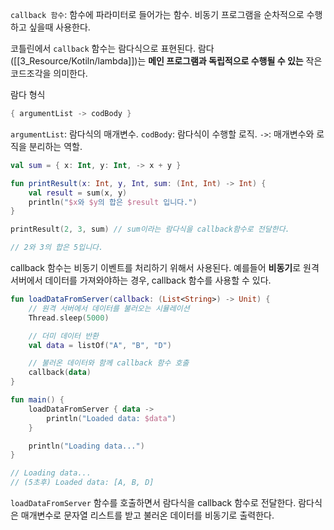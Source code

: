 `callback 함수`: 함수에 파라미터로 들어가는 함수.
비동기 프로그램을 순차적으로 수행하고 싶을때 사용한다.

코틀린에서 `callback` 함수는 람다식으로 표현된다. 
람다 ([[3_Resource/Kotiln/lambda]])는 **메인 프로그램과 독립적으로 수행될 수 있는** 작은 코드조각을 의미한다.

람다 형식
```kotlin
{ argumentList -> codBody }
```
`argumentList`: 람다식의 매개변수.
`codBody`: 람다식이 수행할 로직.
`->`: 매개변수와 로직을 분리하는 역할.

```kotlin
val sum = { x: Int, y: Int, -> x + y }
```

```kotlin
fun printResult(x: Int, y, Int, sum: (Int, Int) -> Int) {
	val result = sum(x, y)
	println("$x와 $y의 합은 $result 입니다.")
}

printResult(2, 3, sum) // sum이라는 람다식을 callback함수로 전달한다.

// 2와 3의 합은 5입니다.
```

callback 함수는 비동기 이벤트를 처리하기 위해서 사용된다.
예를들어 **비동기**로 원격 서버에서 데이터를 가져와야하는 경우, callback 함수를 사용할 수 있다.
```kotlin
fun loadDataFromServer(callback: (List<String>) -> Unit) {
	// 원격 서버에서 데이터를 불러오는 시뮬레이션
	Thread.sleep(5000)

	// 더미 데이터 반환
	val data = listOf("A", "B", "D")

	// 불러온 데이터와 함께 callback 함수 호출
	callback(data)
}
```

```kotlin
fun main() {
	loadDataFromServer { data ->
		println("Loaded data: $data")
	}

	println("Loading data...")
}

// Loading data...
// (5초후) Loaded data: [A, B, D]
```
`loadDataFromServer` 함수를 호출하면서 람다식을 callback 함수로 전달한다.
람다식은 매개변수로 문자열 리스트를 받고 불러온 데이터를 비동기로 출력한다.
